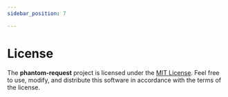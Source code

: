```yaml
---
sidebar_position: 7

---
```


# License

The **phantom-request** project is licensed under the [MIT License](https://github.com/dev-phantom/phantom-request/blob/master/LICENSE). Feel free to use, modify, and distribute this software in accordance with the terms of the license.


